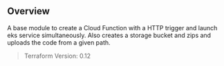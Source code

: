 ## Overview

A base module to create a Cloud Function with a HTTP trigger and launch eks service simultaneously. Also creates a storage bucket and zips and uploads the code from a given path.

> Terraform Version: 0.12
